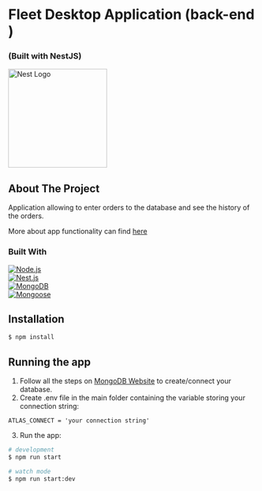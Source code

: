 <p align="center">

  <h1>Fleet Desktop Application (back-end )</h1>
  <h3> (Built with NestJS) </h3>
  <a href="http://nestjs.com/" target="blank"><img src="https://nestjs.com/img/logo-small.svg" width="200" alt="Nest Logo"/></a>
</p>

<!-- ABOUT THE PROJECT -->
## About The Project

Application allowing to enter orders to the database and see the history of the orders.

More about app functionality can find [here](https://github.com/Alexit0/myfleet) 

### Built With

[![Node.js][Node.js-badge]][Node.js-url] <br>
[![Nest.js][Nest.js-badge]][Nest.js-url] <br>
[![MongoDB][MongoDB-badge]][MongoDB-url] <br>
[![Mongoose][Mongoose-badge]][Mongoose-url] <br>



## Installation

```bash
$ npm install
```

## Running the app

1. Follow all the steps on [MongoDB Website](https://account.mongodb.com/) to create/connect your database.
2. Create .env file in the main folder containing the variable storing your connection string:
  ```
  ATLAS_CONNECT = 'your connection string'
  ```
3. Run the app:
```bash
# development
$ npm run start

# watch mode
$ npm run start:dev

```

<!-- MARKDOWN LINKS & IMAGES -->
<!-- https://www.markdownguide.org/basic-syntax/#reference-style-links -->

[Node.js-badge]: https://img.shields.io/badge/Node.js-18.15.0-43853D?style=for-the-badge&logo=node.js&logoColor=white
[Node.js-url]: https://nodejs.org/

[Nest.js-badge]: https://img.shields.io/badge/Nest.js-v10.0-red?style=for-the-badge
[Nest.js-url]: https://nestjs.com/

[MongoDB-badge]: https://img.shields.io/badge/MongoDB-v6.3.0-green?style=for-the-badge
[MongoDB-url]: https://www.mongodb.com/

[Mongoose-badge]: https://img.shields.io/badge/Mongoose-v8.0.3-orange?style=for-the-badge
[Mongoose-url]: https://mongoosejs.com/

[circleci-image]: https://img.shields.io/circleci/build/github/nestjs/nest/master?token=abc123def456
[circleci-url]: https://circleci.com/gh/nestjs/nest
